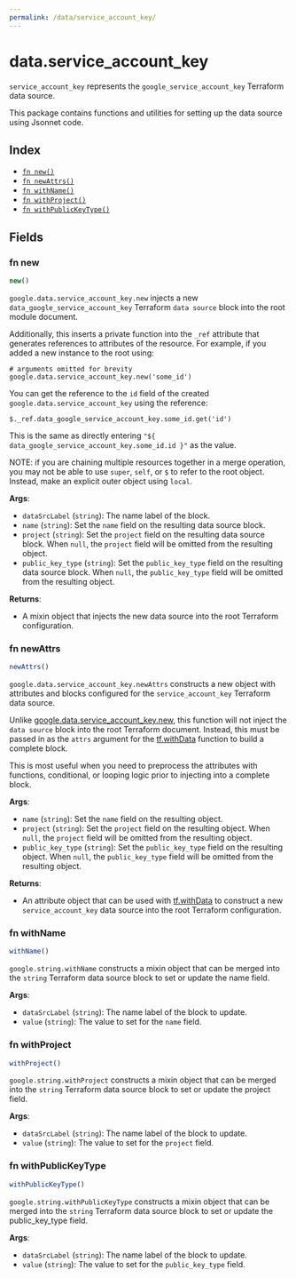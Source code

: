 ```yaml
---
permalink: /data/service_account_key/
---
```


# data.service_account_key

`service_account_key` represents the `google_service_account_key` Terraform data source.



This package contains functions and utilities for setting up the data source using Jsonnet code.


## Index

* [`fn new()`](#fn-new)
* [`fn newAttrs()`](#fn-newattrs)
* [`fn withName()`](#fn-withname)
* [`fn withProject()`](#fn-withproject)
* [`fn withPublicKeyType()`](#fn-withpublickeytype)

## Fields

### fn new

```ts
new()
```


`google.data.service_account_key.new` injects a new `data_google_service_account_key` Terraform `data source`
block into the root module document.

Additionally, this inserts a private function into the `_ref` attribute that generates references to attributes of the
resource. For example, if you added a new instance to the root using:

    # arguments omitted for brevity
    google.data.service_account_key.new('some_id')

You can get the reference to the `id` field of the created `google.data.service_account_key` using the reference:

    $._ref.data_google_service_account_key.some_id.get('id')

This is the same as directly entering `"${ data_google_service_account_key.some_id.id }"` as the value.

NOTE: if you are chaining multiple resources together in a merge operation, you may not be able to use `super`, `self`,
or `$` to refer to the root object. Instead, make an explicit outer object using `local`.

**Args**:
  - `dataSrcLabel` (`string`): The name label of the block.
  - `name` (`string`): Set the `name` field on the resulting data source block.
  - `project` (`string`): Set the `project` field on the resulting data source block. When `null`, the `project` field will be omitted from the resulting object.
  - `public_key_type` (`string`): Set the `public_key_type` field on the resulting data source block. When `null`, the `public_key_type` field will be omitted from the resulting object.

**Returns**:
- A mixin object that injects the new data source into the root Terraform configuration.


### fn newAttrs

```ts
newAttrs()
```


`google.data.service_account_key.newAttrs` constructs a new object with attributes and blocks configured for the `service_account_key`
Terraform data source.

Unlike [google.data.service_account_key.new](#fn-new), this function will not inject the `data source`
block into the root Terraform document. Instead, this must be passed in as the `attrs` argument for the
[tf.withData](https://github.com/tf-libsonnet/core/tree/main/docs#fn-withdata) function to build a complete block.

This is most useful when you need to preprocess the attributes with functions, conditional, or looping logic prior to
injecting into a complete block.

**Args**:
  - `name` (`string`): Set the `name` field on the resulting object.
  - `project` (`string`): Set the `project` field on the resulting object. When `null`, the `project` field will be omitted from the resulting object.
  - `public_key_type` (`string`): Set the `public_key_type` field on the resulting object. When `null`, the `public_key_type` field will be omitted from the resulting object.

**Returns**:
  - An attribute object that can be used with [tf.withData](https://github.com/tf-libsonnet/core/tree/main/docs#fn-withdata) to construct a new `service_account_key` data source into the root Terraform configuration.


### fn withName

```ts
withName()
```

`google.string.withName` constructs a mixin object that can be merged into the `string`
Terraform data source block to set or update the name field.



**Args**:
  - `dataSrcLabel` (`string`): The name label of the block to update.
  - `value` (`string`): The value to set for the `name` field.


### fn withProject

```ts
withProject()
```

`google.string.withProject` constructs a mixin object that can be merged into the `string`
Terraform data source block to set or update the project field.



**Args**:
  - `dataSrcLabel` (`string`): The name label of the block to update.
  - `value` (`string`): The value to set for the `project` field.


### fn withPublicKeyType

```ts
withPublicKeyType()
```

`google.string.withPublicKeyType` constructs a mixin object that can be merged into the `string`
Terraform data source block to set or update the public_key_type field.



**Args**:
  - `dataSrcLabel` (`string`): The name label of the block to update.
  - `value` (`string`): The value to set for the `public_key_type` field.
